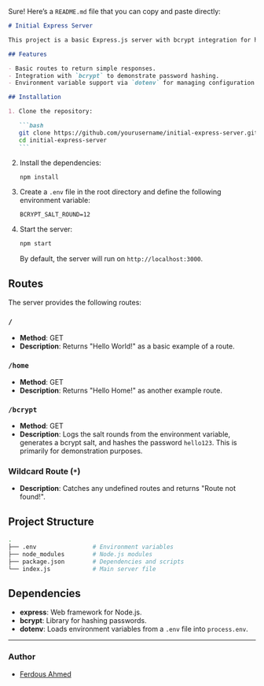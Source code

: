 Sure! Here’s a `README.md` file that you can copy and paste directly:

````markdown
# Initial Express Server

This project is a basic Express.js server with bcrypt integration for hashing passwords. It includes a few simple routes to get started with Express and demonstrates how to use environment variables for managing bcrypt salt rounds.

## Features

- Basic routes to return simple responses.
- Integration with `bcrypt` to demonstrate password hashing.
- Environment variable support via `dotenv` for managing configuration like bcrypt salt rounds.

## Installation

1. Clone the repository:

   ```bash
   git clone https://github.com/yourusername/initial-express-server.git
   cd initial-express-server
   ```
````

2. Install the dependencies:

   ```bash
   npm install
   ```

3. Create a `.env` file in the root directory and define the following environment variable:

   ```
   BCRYPT_SALT_ROUND=12
   ```

4. Start the server:

   ```bash
   npm start
   ```

   By default, the server will run on `http://localhost:3000`.

## Routes

The server provides the following routes:

### `/`

- **Method**: GET
- **Description**: Returns "Hello World!" as a basic example of a route.

### `/home`

- **Method**: GET
- **Description**: Returns "Hello Home!" as another example route.

### `/bcrypt`

- **Method**: GET
- **Description**: Logs the salt rounds from the environment variable, generates a bcrypt salt, and hashes the password `hello123`. This is primarily for demonstration purposes.

### Wildcard Route (`*`)

- **Description**: Catches any undefined routes and returns "Route not found!".

## Project Structure

```bash
.
├── .env                # Environment variables
├── node_modules        # Node.js modules
├── package.json        # Dependencies and scripts
└── index.js            # Main server file
```

## Dependencies

- **express**: Web framework for Node.js.
- **bcrypt**: Library for hashing passwords.
- **dotenv**: Loads environment variables from a `.env` file into `process.env`.

---

### Author

- [Ferdous Ahmed](https://github.com/himibaba10)

```

```
